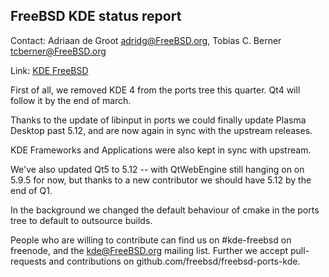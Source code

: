 ## FreeBSD KDE status report ##

Contact: Adriaan de Groot <adridg@FreeBSD.org>, Tobias C. Berner <tcberner@FreeBSD.org>

Link:	 [KDE FreeBSD](https://freebsd.kde.org/)


First of all, we removed KDE 4 from the ports tree this quarter.
Qt4 will follow it by the end of march.

Thanks to the update of libinput in ports we could finally update Plasma Desktop
past 5.12, and are now again in sync with the upstream releases.

KDE Frameworks and Applications were also kept in sync with upstream.

We've also updated Qt5 to 5.12 -- with QtWebEngine still hanging on on 5.9.5
for now, but thanks to a new contributor we should have 5.12 by the end of Q1.

In the background we changed the default behaviour of cmake in the ports tree
to default to outsource builds.

People who are willing to contribute can find us on #kde-freebsd on freenode,
and the kde@FreeBSD.org mailing list. Further we accept pull-requests and
contributions on github.com/freebsd/freebsd-ports-kde.
